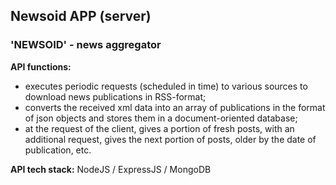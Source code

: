 ## Newsoid APP (server)

### 'NEWSOID' - news aggregator

**API functions:**
- executes periodic requests (scheduled in time) to various sources to download news publications in RSS-format;
- converts the received xml data into an array of publications in the format of json objects and stores them in a document-oriented database;
- at the request of the client, gives a portion of fresh posts, with an additional request, gives the next portion of posts, older by the date of publication, etc.

**API tech stack:** NodeJS / ExpressJS / MongoDB